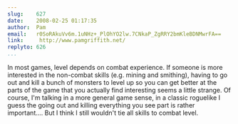 ```yaml
---
slug:    627
date:    2008-02-25 01:17:35
author:  Pam
email:   r0SoRAkuVv6m.1uNHz+_PlOhYO2lw.7CNkaP_ZgRRY2bmKleBDNMwrFA==
link:     http://www.pamgriffith.net/
replyto: 626
...
```


In most games, level depends on combat experience.  If someone is more
interested in the non-combat skills (e.g. mining and smithing), having
to go out and kill a bunch of monsters to level up so you can get
better at the parts of the game that you actually find interesting
seems a little strange.  Of course, I'm talking in a more general game
sense, in a classic roguelike I guess the going out and killing
everything you see part is rather important....  But I think I still
wouldn't tie all skills to combat level.
